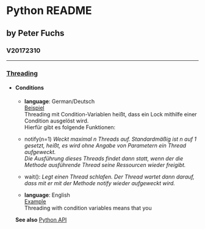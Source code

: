 # Python README
## by Peter Fuchs
### V20172310

---

### [Threading](threading/)

 * #### Conditions
    * **language**: German/Deutsch<br>
    [Beispiel](threading/condition_variable_de.py)<br>
    Threading mit Condition-Variablen heißt, dass ein Lock mithilfe einer Condition ausgelöst wird.<br />
    Hierfür gibt es folgende Funktionen:<br />
    * notify(n=1)
    *Weckt maximal n Threads auf. Standardmäßig ist n auf 1 gesetzt, heißt, es wird ohne Angabe von Parametern ein Thread aufgeweckt.<br>
    Die Ausführung dieses Threads findet dann statt, wenn der die Methode ausführende Thread seine Ressourcen wieder freigibt.*
    * wait():
    *Legt einen Thread schlafen. Der Thread wartet dann darauf, dass mit er mit der Methode notify wieder aufgeweckt wird.*
    
    * **language**: English<br>
    [Example](threading/condition_variable.py)<br>
    Threading with condition variables means that you
        
    **See also**
    [Python API](https://docs.python.org/2/library/threading.html#condition-objects)
   
